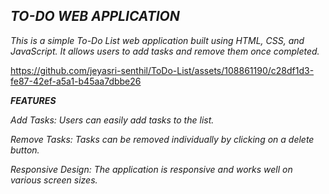 ## ***TO-DO WEB APPLICATION***

*This is a simple To-Do List web application built using HTML, CSS, and JavaScript. It allows users to add tasks and remove them once completed.*


https://github.com/jeyasri-senthil/ToDo-List/assets/108861190/c28df1d3-fe87-42ef-a5a1-b45aa7dbbe26



***FEATURES***

*Add Tasks: Users can easily add tasks to the list.*

*Remove Tasks: Tasks can be removed individually by clicking on a delete button.*

*Responsive Design: The application is responsive and works well on various screen sizes.*
